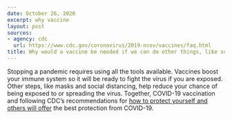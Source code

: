 ```yaml
---
date: October 26, 2020
excerpt: why vaccine 
layout: post
sources:
- agency: cdc
  url: https://www.cdc.gov/coronavirus/2019-ncov/vaccines/faq.html
title: Why would a vaccine be needed if we can do other things, like social distancing and wearing masks, to prevent the virus that causes COVID-19 from spreading?
---
```


Stopping a pandemic requires using all the tools available. Vaccines boost your immune system so it will be ready to fight the virus if you are exposed. Other steps, like masks and social distancing, help reduce your chance of being exposed to or spreading the virus. Together, COVID-19 vaccination and following CDC’s recommendations for [how to protect yourself and others will offer](https://www.cdc.gov/coronavirus/2019-ncov/prevent-getting-sick/prevention.html) the best protection from COVID-19.